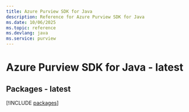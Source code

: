 ```yaml
---
title: Azure Purview SDK for Java
description: Reference for Azure Purview SDK for Java
ms.date: 10/06/2025
ms.topic: reference
ms.devlang: java
ms.service: purview
---
```

# Azure Purview SDK for Java - latest
## Packages - latest
[!INCLUDE [packages](purview-index.md)]